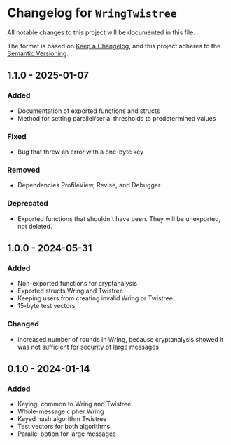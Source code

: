 # Changelog for `WringTwistree`

All notable changes to this project will be documented in this file.

The format is based on [Keep a Changelog](https://keepachangelog.com/en/1.1.0/),
and this project adheres to the [Semantic Versioning](https://semver.org/).

## 1.1.0 - 2025-01-07

### Added

- Documentation of exported functions and structs
- Method for setting parallel/serial thresholds to predetermined values

### Fixed

- Bug that threw an error with a one-byte key

### Removed

- Dependencies ProfileView, Revise, and Debugger

### Deprecated

- Exported functions that shouldn't have been. They will be unexported, not deleted.

## 1.0.0 - 2024-05-31

### Added

- Non-exported functions for cryptanalysis
- Exported structs Wring and Twistree
- Keeping users from creating invalid Wring or Twistree
- 15-byte test vectors

### Changed

- Increased number of rounds in Wring, because cryptanalysis showed it was not sufficient for security of large messages

## 0.1.0 - 2024-01-14

### Added

- Keying, common to Wring and Twistree
- Whole-message cipher Wring
- Keyed hash algorithm Twistree
- Test vectors for both algorithms
- Parallel option for large messages
